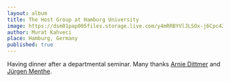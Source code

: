 ```yaml
---
layout: album
title: The Host Group at Hamburg University
image: https://dsm01pap005files.storage.live.com/y4mRRBYVlJLSOx-j6Cpc42Xj9eWnGu1zzrRT7FsO6N6xaN6K0Qja2bZX3XU6QgrwhrGxVz8gkxrcSdBG9WloIP0MfzMsSbA6YoXIbRdmSCRYUv7GjZLWixx2nwJGjYq3KHWiurtmn0heO_Yvn3dpXa_d-DC1s2-luoQZixjW4PcgoUkVpWrYFL3U1kfQfgJGqqo?width=1200&height=900&cropmode=none
author: Murat Kahveci
place: Hamburg, Germany
published: true
---
```

Having dinner after a departmental seminar. Many thanks [Arnie Dittmer](https://www.uni-regensburg.de/biologie-vorklinische-medizin/didaktik-biologie/mitarbeiter/prof-dr-arne-dittmer/index.html) and [Jürgen Menthe](https://www.uni-hildesheim.de/en/fb4/institutes/biologie/welcome-to-the-chemistry-department-university-hildesheim/the-team/prof-dr-juergen-menthe/).